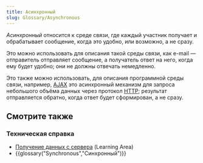```yaml
---
title: Асинхронный
slug: Glossary/Asynchronous
---
```


_Асинхронный_ относится к среде связи, где каждый участник получает и обрабатывает сообщение, когда это удобно, или возможно, а не сразу.

Это можно использовать для описания такой среды связи, как e-mail — отправитель отправляет сообщение, а получатель ответ на него, когда ему будет удобно; они не должны отвечать немедленно.

Это также можно использовать, для описания программной среды связи, например, [AJAX](/ru/docs/Web/Guide/AJAX) это асинхронный механизм для запроса небольшого объёма данных через протокол [HTTP](/ru/docs/Web/HTTP); результат отправляется обратно, когда ответ будет сформирован, а не сразу.

## Смотрите также

### Техническая справка

- [Получение данных с сервера](/ru/docs/Learn/JavaScript/Client-side_web_APIs/Fetching_data) (Learning Area)
- {{glossary("Synchronous","Синхронный")}}
